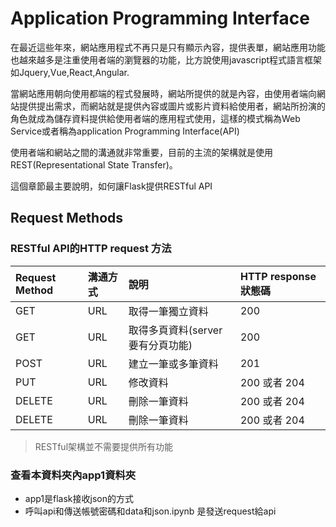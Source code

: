 # Application Programming Interface

在最近這些年來，網站應用程式不再只是只有顯示內容，提供表單，網站應用功能也越來越多是注重使用者端的瀏覽器的功能，比方說使用javascript程式語言框架如Jquery,Vue,React,Angular.

當網站應用朝向使用都端的程式發展時，網站所提供的就是內容，由使用者端向網站提供提出需求，而網站就是提供內容或圖片或影片資料給使用者，網站所扮演的角色就成為儲存資料提供給使用者端的應用程式使用，這樣的模式稱為Web Service或者稱為application Programming Interface(API) 

使用者端和網站之間的溝通就非常重要，目前的主流的架構就是使用REST(Representational State Transfer)。

這個章節最主要說明，如何讓Flask提供RESTful API


## Request Methods
### RESTful API的HTTP request 方法

| Request Method | 溝通方式 | 說明 | HTTP response 狀態碼 |
|:--|:--|:--|:--|
| GET | URL | 取得一筆獨立資料 | 200 |
| GET | URL | 取得多頁資料(server要有分頁功能) | 200 |
| POST | URL | 建立一筆或多筆資料 | 201 |
| PUT | URL | 修改資料 | 200 或者 204|
| DELETE | URL | 刪除一筆資料 | 200 或者 204 |
| DELETE | URL | 刪除一筆資料 | 200 或者 204 |

> RESTful架構並不需要提供所有功能

### 查看本資料夾內app1資料夾

- app1是flask接收json的方式
- 呼叫api和傳送帳號密碼和data和json.ipynb 是發送request給api

